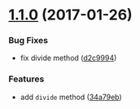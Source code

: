 <a name="1.1.0"></a>
# [1.1.0](https://github.com/fczbkk/economia-test/compare/v1.0.1...v1.1.0) (2017-01-26)


### Bug Fixes

* fix divide method ([d2c9994](https://github.com/fczbkk/economia-test/commit/d2c9994))


### Features

* add `divide` method ([34a79eb](https://github.com/fczbkk/economia-test/commit/34a79eb))



